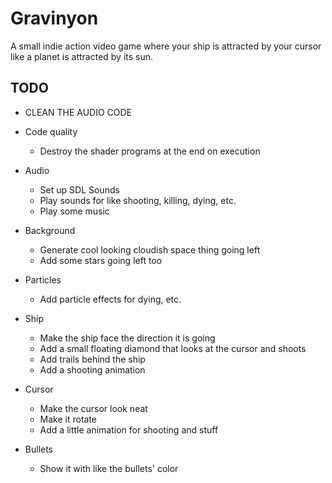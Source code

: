 
# Gravinyon

A small indie action video game where your ship is attracted by your cursor
like a planet is attracted by its sun.

## TODO

- CLEAN THE AUDIO CODE

- Code quality
  - Destroy the shader programs at the end on execution
- Audio
  - Set up SDL Sounds
  - Play sounds for like shooting, killing, dying, etc.
  - Play some music
- Background
  - Generate cool looking cloudish space thing going left
  - Add some stars going left too
- Particles
  - Add particle effects for dying, etc.
- Ship
  - Make the ship face the direction it is going
  - Add a small floating diamond that looks at the cursor and shoots
  - Add trails behind the ship
  - Add a shooting animation
- Cursor
  - Make the cursor look neat
  - Make it rotate
  - Add a little animation for shooting and stuff
- Bullets
  - Show it with like the bullets' color

